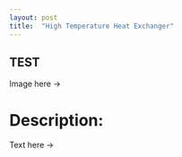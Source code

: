 ```yaml
---
layout: post
title:  "High Temperature Heat Exchanger"
---
```


## TEST

Image here ->

# Description:

Text here ->